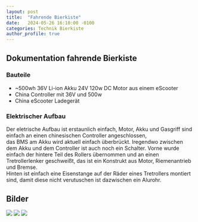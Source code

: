 ```yaml
---
layout: post
title:  "Fahrende Bierkiste"
date:   2024-05-26 16:10:00 -0100
categories: Technik Bierkiste
author_profile: true
---
```

## Dokumentation fahrende Bierkiste

### Bauteile

*   ~500wh 36V Li-ion Akku 24V 120w DC Motor aus einem eScooter 
*    China Controller mit 36V und 500w
*    China eScooter Ladegerät
    

### Elektrischer Aufbau

Der eletrische Aufbau ist erstaunlich einfach, Motor, Akku und Gasgriff sind einfach an einen chinesischen Controller angeschlossen,  
das BMS am Akku wird aktuell einfach überbrückt. Iregendwo zwischen dem Akku und dem Controller ist auch noch ein Schalter. Vorne wurde einfach der hintere Teil des Rollers übernommen und an einen Tretrollerlenker geschweißt, das ist ein Konstrukt aus Motor, Riemenantrieb und Bremse.  
Hinten ist einfach eine Eisenstange auf der Räder eines Tretrollers montiert sind, damit diese nicht verutuschen ist dazwischen ein Alurohr.  

## Bilder

![](https://github.com/pilz0/pilz0.github.io/blob/main/img/PXL_20240506_131440333.cleaned.jpg?raw=true) ![](https://github.com/pilz0/pilz0.github.io/blob/main/img/PXL_20240506_131446429.cleaned.jpg?raw=true) ![](https://github.com/pilz0/pilz0.github.io/blob/main/img/PXL_20240506_131506700.cleaned.jpg?raw=true)
